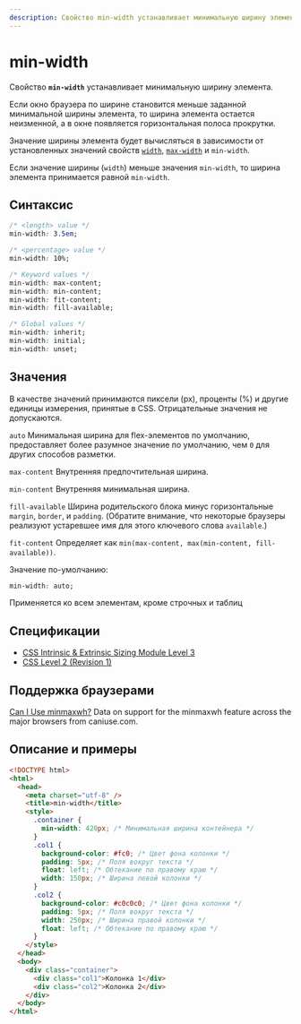 ```yaml
---
description: Свойство min-width устанавливает минимальную ширину элемента
---
```


# min-width

Свойство **`min-width`** устанавливает минимальную ширину элемента.

Если окно браузера по ширине становится меньше заданной минимальной ширины элемента, то ширина элемента остается неизменной, а в окне появляется горизонтальная полоса прокрутки.

Значение ширины элемента будет вычисляться в зависимости от установленных значений свойств [`width`](width.md), [`max-width`](max-width.md) и `min-width`.

Если значение ширины (`width`) меньше значения `min-width`, то ширина элемента принимается равной `min-width`.

## Синтаксис

```css
/* <length> value */
min-width: 3.5em;

/* <percentage> value */
min-width: 10%;

/* Keyword values */
min-width: max-content;
min-width: min-content;
min-width: fit-content;
min-width: fill-available;

/* Global values */
min-width: inherit;
min-width: initial;
min-width: unset;
```

## Значения

В качестве значений принимаются пиксели (px), проценты (%) и другие единицы измерения, принятые в CSS. Отрицательные значения не допускаются.

`auto`
Минимальная ширина для flex-элементов по умолчанию, предоставляет более разумное значение по умолчанию, чем `0` для других способов разметки.

`max-content`
Внутренняя предпочтительная ширина.

`min-content`
Внутренняя минимальная ширина.

`fill-available`
Ширина родительского блока минус горизонтальные `margin`, `border`, и `padding`. (Обратите внимание, что некоторые браузеры реализуют устаревшее имя для этого ключевого слова `available`.)

`fit-content`
Определяет как `min(max-content, max(min-content, fill-available))`.

Значение по-умолчанию:

```css
min-width: auto;
```

Применяется ко всем элементам, кроме строчных и таблиц

## Спецификации

- [CSS Intrinsic & Extrinsic Sizing Module Level 3](http://dev.w3.org/csswg/css3-sizing/#width-height-keywords)
- [CSS Level 2 (Revision 1)](http://www.w3.org/TR/CSS2/visudet.html#min-max-widths)

## Поддержка браузерами

<p class="ciu_embed" data-feature="minmaxwh" data-periods="future_1,current,past_1,past_2">
  <a href="http://caniuse.com/#feat=minmaxwh">Can I Use minmaxwh?</a> Data on support for the minmaxwh feature across the major browsers from caniuse.com.
</p>

## Описание и примеры

```html
<!DOCTYPE html>
<html>
  <head>
    <meta charset="utf-8" />
    <title>min-width</title>
    <style>
      .container {
        min-width: 420px; /* Минимальная ширина контейнера */
      }
      .col1 {
        background-color: #fc0; /* Цвет фона колонки */
        padding: 5px; /* Поля вокруг текста */
        float: left; /* Обтекание по правому краю */
        width: 150px; /* Ширина левой колонки */
      }
      .col2 {
        background-color: #c0c0c0; /* Цвет фона колонки */
        padding: 5px; /* Поля вокруг текста */
        width: 250px; /* Ширина правой колонки */
        float: left; /* Обтекание по правому краю */
      }
    </style>
  </head>
  <body>
    <div class="container">
      <div class="col1">Колонка 1</div>
      <div class="col2">Колонка 2</div>
    </div>
  </body>
</html>
```
